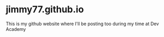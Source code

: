 # jimmy77.github.io
This is my github website where I'll be posting too during my time at Dev Academy
